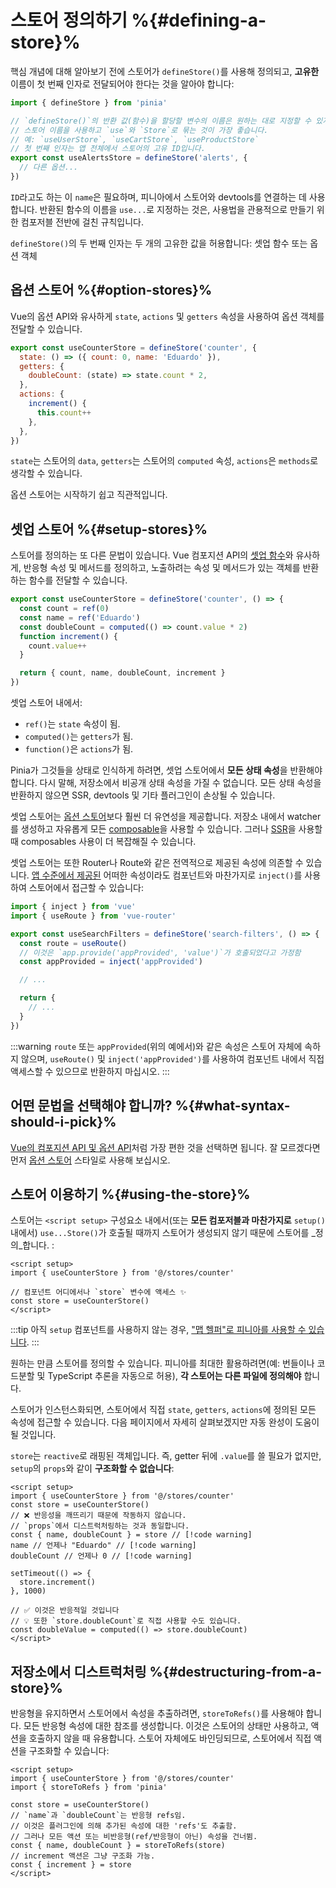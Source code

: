 # 스토어 정의하기 %{#defining-a-store}%

<VueSchoolLink
href="https://vueschool.io/lessons/define-your-first-pinia-store"
title="Learn how to define and use stores in Pinia"
/>

핵심 개념에 대해 알아보기 전에 스토어가 `defineStore()`를 사용해 정의되고, **고유한** 이름이 첫 번째 인자로 전달되어야 한다는 것을 알아야 합니다:

```js
import { defineStore } from 'pinia'

// `defineStore()`의 반환 값(함수)을 할당할 변수의 이름은 원하는 대로 지정할 수 있지만,
// 스토어 이름을 사용하고 `use`와 `Store`로 묶는 것이 가장 좋습니다.
// 예: `useUserStore`, `useCartStore`, `useProductStore`
// 첫 번째 인자는 앱 전체에서 스토어의 고유 ID입니다.
export const useAlertsStore = defineStore('alerts', {
  // 다른 옵션...
})
```

`ID`라고도 하는 이 `name`은 필요하며, 피니아에서 스토어와 devtools를 연결하는 데 사용합니다. 반환된 함수의 이름을 `use...`로 지정하는 것은, 사용법을 관용적으로 만들기 위한 컴포저블 전반에 걸친 규칙입니다.

`defineStore()`의 두 번째 인자는 두 개의 고유한 값을 허용합니다: 셋업 함수 또는 옵션 객체

## 옵션 스토어 %{#option-stores}%

Vue의 옵션 API와 유사하게 `state`, `actions` 및 `getters` 속성을 사용하여 옵션 객체를 전달할 수 있습니다.

```js {2-10}
export const useCounterStore = defineStore('counter', {
  state: () => ({ count: 0, name: 'Eduardo' }),
  getters: {
    doubleCount: (state) => state.count * 2,
  },
  actions: {
    increment() {
      this.count++
    },
  },
})
```

`state`는 스토어의 `data`, `getters`는 스토어의 `computed` 속성, `actions`은 `methods`로 생각할 수 있습니다.

옵션 스토어는 시작하기 쉽고 직관적입니다.

## 셋업 스토어 %{#setup-stores}%

스토어를 정의하는 또 다른 문법이 있습니다. Vue 컴포지션 API의 [셋업 함수](https://vuejs.kr/api/composition-api-setup.html)와 유사하게, 반응형 속성 및 메서드를 정의하고, 노출하려는 속성 및 메서드가 있는 객체를 반환하는 함수를 전달할 수 있습니다.

```js
export const useCounterStore = defineStore('counter', () => {
  const count = ref(0)
  const name = ref('Eduardo')
  const doubleCount = computed(() => count.value * 2)
  function increment() {
    count.value++
  }

  return { count, name, doubleCount, increment }
})
```

셋업 스토어 내에서:

- `ref()`는 `state` 속성이 됨.
- `computed()`는 `getters`가 됨.
- `function()`은 `actions`가 됨.

Pinia가 그것들을 상태로 인식하게 하려면, 셋업 스토어에서 **모든 상태 속성**을 반환해야 합니다. 다시 말해, 저장소에서 비공개 상태 속성을 가질 수 없습니다. 모든 상태 속성을 반환하지 않으면 SSR, devtools 및 기타 플러그인이 손상될 수 있습니다.

셋업 스토어는 [옵션 스토어](#option-stores)보다 훨씬 더 유연성을 제공합니다. 저장소 내에서 watcher를 생성하고 자유롭게 모든 [composable](https://vuejs.org/guide/reusability/composables.html#composables)을 사용할 수 있습니다. 그러나 [SSR](../cookbook/composables.md)을 사용할 때 composables 사용이 더 복잡해질 수 있습니다.

셋업 스토어는 또한 Router나 Route와 같은 전역적으로 제공된 속성에 의존할 수 있습니다. [앱 수준에서 제공된](https://vuejs.org/api/application.html#app-provide) 어떠한 속성이라도 컴포넌트와 마찬가지로 `inject()`를 사용하여 스토어에서 접근할 수 있습니다:

```ts
import { inject } from 'vue'
import { useRoute } from 'vue-router'

export const useSearchFilters = defineStore('search-filters', () => {
  const route = useRoute()
  // 이것은 `app.provide('appProvided', 'value')`가 호출되었다고 가정함
  const appProvided = inject('appProvided')

  // ...

  return {
    // ...
  }
})
```

:::warning
`route` 또는 `appProvided`(위의 예에서)와 같은 속성은 스토어 자체에 속하지 않으며, `useRoute()` 및 `inject('appProvided')`를 사용하여 컴포넌트 내에서 직접 액세스할 수 있으므로 반환하지 마십시오.
:::

## 어떤 문법을 선택해야 합니까? %{#what-syntax-should-i-pick}%

[Vue의 컴포지션 API 및 옵션 API](https://vuejs.kr/guide/introduction.html#which-to-choose)처럼 가장 편한 것을 선택하면 됩니다.
잘 모르겠다면 먼저 [옵션 스토어](#option-stores) 스타일로 사용해 보십시오.

## 스토어 이용하기 %{#using-the-store}%

스토어는 `<script setup>` 구성요소 내에서(또는 **모든 컴포저블과 마찬가지로** `setup()` 내에서)
`use...Store()`가 호출될 때까지 스토어가 생성되지 않기 때문에 스토어를 _정의_합니다. :

```vue
<script setup>
import { useCounterStore } from '@/stores/counter'

// 컴포넌트 어디에서나 `store` 변수에 액세스 ✨
const store = useCounterStore()
</script>
```

:::tip
아직 `setup` 컴포넌트를 사용하지 않는 경우,
["맵 헬퍼"로 피니아를 사용할 수 있습니다](/cookbook/options-api.md).
:::

원하는 만큼 스토어를 정의할 수 있습니다.
피니아를 최대한 활용하려면(예: 번들이나 코드분할 및 TypeScript 추론을 자동으로 허용),
**각 스토어는 다른 파일에 정의해야** 합니다.

스토어가 인스턴스화되면,
스토어에서 직접 `state`, `getters`, `actions`에 정의된 모든 속성에 접근할 수 있습니다.
다음 페이지에서 자세히 살펴보겠지만 자동 완성이 도움이 될 것입니다.

`store`는 `reactive`로 래핑된 객체입니다.
즉, getter 뒤에 `.value`를 쓸 필요가 없지만,
`setup`의 `props`와 같이 **구조화할 수 없습니다**:

```vue
<script setup>
import { useCounterStore } from '@/stores/counter'
const store = useCounterStore()
// ❌ 반응성을 깨뜨리기 때문에 작동하지 않습니다.
// `props`에서 디스트럭처링하는 것과 동일합니다.
const { name, doubleCount } = store // [!code warning]
name // 언제나 "Eduardo" // [!code warning]
doubleCount // 언제나 0 // [!code warning]

setTimeout(() => {
  store.increment()
}, 1000)

// ✅ 이것은 반응적일 것입니다
// 💡 또한 `store.doubleCount`로 직접 사용할 수도 있습니다.
const doubleValue = computed(() => store.doubleCount)
</script>
```

## 저장소에서 디스트럭처링 %{#destructuring-from-a-store}%

반응형을 유지하면서 스토어에서 속성을 추출하려면, `storeToRefs()`를 사용해야 합니다.
모든 반응형 속성에 대한 참조를 생성합니다.
이것은 스토어의 상태만 사용하고, 액션을 호출하지 않을 때 유용합니다.
스토어 자체에도 바인딩되므로, 스토어에서 직접 액션을 구조화할 수 있습니다:

```vue
<script setup>
import { useCounterStore } from '@/stores/counter'
import { storeToRefs } from 'pinia'

const store = useCounterStore()
// `name`과 `doubleCount`는 반응형 refs임.
// 이것은 플러그인에 의해 추가된 속성에 대한 'refs'도 추출함.
// 그러나 모든 액션 또는 비반응형(ref/반응형이 아닌) 속성을 건너뜀.
const { name, doubleCount } = storeToRefs(store)
// increment 액션은 그냥 구조화 가능.
const { increment } = store
</script>
```
